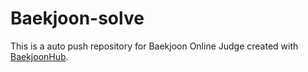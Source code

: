 # Baekjoon-solve
This is a auto push repository for Baekjoon Online Judge created with [BaekjoonHub](https://github.com/BaekjoonHub/BaekjoonHub).

